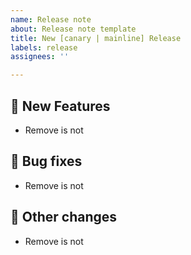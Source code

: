 ```yaml
---
name: Release note
about: Release note template
title: New [canary | mainline] Release
labels: release
assignees: ''

---
```


## 🎉 New Features
- Remove is not

## 🐛 Bug fixes
- Remove is not

## 🔧 Other changes
- Remove is not
